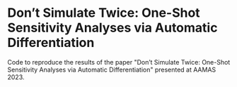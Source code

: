 # Don’t Simulate Twice: One-Shot Sensitivity Analyses via Automatic Differentiation

Code to reproduce the results of the paper "Don’t Simulate Twice: One-Shot Sensitivity Analyses via Automatic Differentiation" presented at AAMAS 2023.
